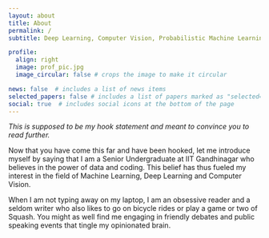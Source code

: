 ```yaml
---
layout: about
title: About
permalink: /
subtitle: Deep Learning, Computer Vision, Probabilistic Machine Learning, Natural Language Processing

profile:
  align: right
  image: prof_pic.jpg
  image_circular: false # crops the image to make it circular

news: false  # includes a list of news items
selected_papers: false # includes a list of papers marked as "selected={true}"
social: true  # includes social icons at the bottom of the page
---
```


<em>This is supposed to be my hook statement and meant to convince you to read further.</em>

Now that you have come this far and have been hooked, let me introduce myself by saying that I am a Senior Undergraduate at IIT Gandhinagar who believes in the power of data and coding. This belief has thus fueled my interest in the field of Machine Learning, Deep Learning and Computer Vision.

When I am not typing away on my laptop, I am an obsessive reader and a seldom writer who also likes to go on bicycle rides or play a game or two of Squash. You might as well find me engaging in friendly debates and public speaking events that tingle my opinionated brain.